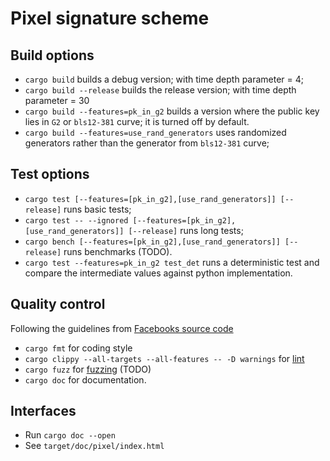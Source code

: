 # Pixel signature scheme

## Build options

* `cargo build` builds a debug version; with time depth parameter = 4;
* `cargo build --release` builds the release version; with time depth parameter = 30
* `cargo build --features=pk_in_g2` builds a version where the public key lies in `G2` or `bls12-381` curve; it is turned off by default.
* `cargo build --features=use_rand_generators` uses randomized generators rather than the generator from `bls12-381` curve;

## Test options
* `cargo test [--features=[pk_in_g2],[use_rand_generators]] [--release]` runs basic tests;
* `cargo test -- --ignored [--features=[pk_in_g2],[use_rand_generators]] [--release]` runs long tests;
* `cargo bench [--features=[pk_in_g2],[use_rand_generators]] [--release]` runs benchmarks (TODO).
* `cargo test --features=pk_in_g2 test_det` runs a deterministic test and compare the intermediate values against python implementation.




## Quality control
Following the guidelines from [Facebooks source code](https://developers.libra.org/docs/community/coding-guidelines)
* `cargo fmt` for coding style
* `cargo clippy --all-targets --all-features -- -D warnings` for [lint](https://github.com/rust-lang/rust-clippy/blob/master/README.md)
* `cargo fuzz` for [fuzzing](https://rust-fuzz.github.io/book/introduction.html) (TODO)
* `cargo doc` for documentation.

## Interfaces
* Run `cargo doc --open`
* See `target/doc/pixel/index.html`

<!--

* `fn pixel_param_gen(seed: &[u8]) -> Result<PubParam, String>`
  * Input: a byte string as the seed.
  * Output: the public parameters.
  * Error: if the seed is less than 32 bytes
  * Option: `[use_rand_generators]`; unset by default

* `fn pixel_key_gen(seed: &[u8], pp: &PubParam) -> Result<(PublicKey, SecretKey), String>`  
  * Input: a seed, a public parameter
  * Output: a pair of keys
  * Error: if the seed is less than 32 bytes


* `fn pixel_get_pk(kp: &KeyPair) -> PublicKey`
  * Input: a key pair
  * Output: its public key

* `fn pixel_get_sk(kp: &KeyPair) -> SecretKey`
  * Input: a key pair
  * Output: its secret key


* `fn pixel_sk_update(sk: &mut SecretKey, tar_time: TimeStamp, pp: &PubParam) -> Result<(), String>`
  * Input: a secret key,  a target time stamp, the public parameter
  * Output: secret key is mutated to the new secret key
  * Error: target time is invalid

* `fn pixel_sign(sk: &mut SecretKey, tar_time: TimeStamp, pp: &PubParam, msg: &[u8]) -> Result<Signature, String>`
  * Input: a secret key, a target time stamp, the public parameter, the message
  * Output: a signature
  * Error: target time is invalid

* `fn pixel_verify( pk: &PublicKey, tar_time: TimeStamp, pp: &PubParam, msg: &[u8], sig: Signature) -> bool`
  * Input: a secret key, a target time stamp, the public parameter, the message, and the signature
  * Output: if the verification passes
  -->
